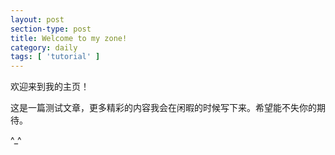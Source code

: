 ```yaml
---
layout: post
section-type: post
title: Welcome to my zone!
category: daily
tags: [ 'tutorial' ]
---
```


欢迎来到我的主页！ 

这是一篇测试文章，更多精彩的内容我会在闲暇的时候写下来。希望能不失你的期待。

^_^